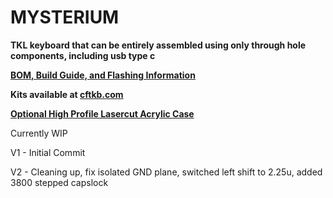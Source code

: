 # MYSTERIUM
**TKL keyboard that can be entirely assembled using only through hole components, including usb type c**

**[BOM, Build Guide, and Flashing Information](./doc)**

**Kits available at [cftkb.com](https://www.cftkb.com)**

**[Optional High Profile Lasercut Acrylic Case](./case)**

Currently WIP

V1 - Initial Commit

V2 - Cleaning up, fix isolated GND plane, switched left shift to 2.25u, added 3800 stepped capslock
